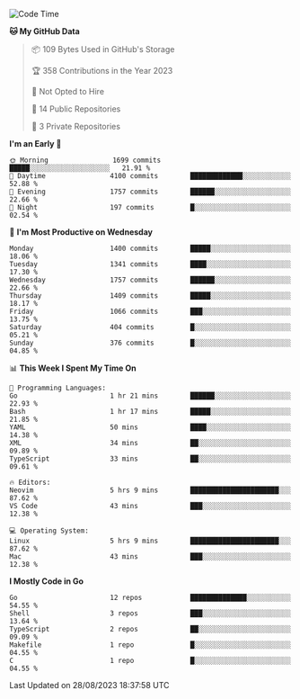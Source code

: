 <!--START_SECTION:waka-->
![Code Time](http://img.shields.io/badge/Code%20Time-124%20hrs%2041%20mins-blue)

**🐱 My GitHub Data** 

> 📦 109 Bytes Used in GitHub's Storage 
 > 
> 🏆 358 Contributions in the Year 2023
 > 
> 🚫 Not Opted to Hire
 > 
> 📜 14 Public Repositories 
 > 
> 🔑 3 Private Repositories 
 > 
**I'm an Early 🐤** 

```text
🌞 Morning                1699 commits        █████░░░░░░░░░░░░░░░░░░░░   21.91 % 
🌆 Daytime                4100 commits        █████████████░░░░░░░░░░░░   52.88 % 
🌃 Evening                1757 commits        ██████░░░░░░░░░░░░░░░░░░░   22.66 % 
🌙 Night                  197 commits         █░░░░░░░░░░░░░░░░░░░░░░░░   02.54 % 
```
📅 **I'm Most Productive on Wednesday** 

```text
Monday                   1400 commits        █████░░░░░░░░░░░░░░░░░░░░   18.06 % 
Tuesday                  1341 commits        ████░░░░░░░░░░░░░░░░░░░░░   17.30 % 
Wednesday                1757 commits        ██████░░░░░░░░░░░░░░░░░░░   22.66 % 
Thursday                 1409 commits        █████░░░░░░░░░░░░░░░░░░░░   18.17 % 
Friday                   1066 commits        ███░░░░░░░░░░░░░░░░░░░░░░   13.75 % 
Saturday                 404 commits         █░░░░░░░░░░░░░░░░░░░░░░░░   05.21 % 
Sunday                   376 commits         █░░░░░░░░░░░░░░░░░░░░░░░░   04.85 % 
```


📊 **This Week I Spent My Time On** 

```text
💬 Programming Languages: 
Go                       1 hr 21 mins        ██████░░░░░░░░░░░░░░░░░░░   22.93 % 
Bash                     1 hr 17 mins        █████░░░░░░░░░░░░░░░░░░░░   21.85 % 
YAML                     50 mins             ████░░░░░░░░░░░░░░░░░░░░░   14.38 % 
XML                      34 mins             ██░░░░░░░░░░░░░░░░░░░░░░░   09.89 % 
TypeScript               33 mins             ██░░░░░░░░░░░░░░░░░░░░░░░   09.61 % 

🔥 Editors: 
Neovim                   5 hrs 9 mins        ██████████████████████░░░   87.62 % 
VS Code                  43 mins             ███░░░░░░░░░░░░░░░░░░░░░░   12.38 % 

💻 Operating System: 
Linux                    5 hrs 9 mins        ██████████████████████░░░   87.62 % 
Mac                      43 mins             ███░░░░░░░░░░░░░░░░░░░░░░   12.38 % 
```

**I Mostly Code in Go** 

```text
Go                       12 repos            ██████████████░░░░░░░░░░░   54.55 % 
Shell                    3 repos             ███░░░░░░░░░░░░░░░░░░░░░░   13.64 % 
TypeScript               2 repos             ██░░░░░░░░░░░░░░░░░░░░░░░   09.09 % 
Makefile                 1 repo              █░░░░░░░░░░░░░░░░░░░░░░░░   04.55 % 
C                        1 repo              █░░░░░░░░░░░░░░░░░░░░░░░░   04.55 % 
```




 Last Updated on 28/08/2023 18:37:58 UTC
<!--END_SECTION:waka-->
